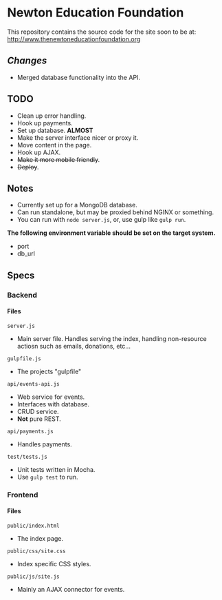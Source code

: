 ﻿# Newton Education Foundation

This repository contains the source code for the site soon to be at: http://www.thenewtoneducationfoundation.org

## *Changes*

- Merged database functionality into the API.

## **TODO**

- Clean up error handling.
- Hook up payments.
- Set up database. **ALMOST**
- Make the server interface nicer or proxy it.
- Move content in the page.
- Hook up AJAX.
- ~~Make it more mobile friendly~~.
- ~~Deploy~~.

## Notes

- Currently set up for a MongoDB database.
- Can run standalone, but may be proxied behind NGINX or something.
- You can run with `node server.js`, or, use gulp like `gulp run`.

**The following environment variable should be set on the target system.**

- port
- db_url

## Specs

### Backend

#### Files

`server.js`

- Main server file. Handles serving the index, handling non-resource actiosn such as emails, donations, etc...

`gulpfile.js`

- The projects "gulpfile"

`api/events-api.js`

- Web service for events.
- Interfaces with database.
- CRUD service.
- **Not** pure REST.

`api/payments.js`

- Handles payments.

`test/tests.js`

- Unit tests written in Mocha.
- Use `gulp test` to run.

### Frontend

#### Files

`public/index.html`

- The index page.

`public/css/site.css`

- Index specific CSS styles.

`public/js/site.js`

- Mainly an AJAX connector for events.
